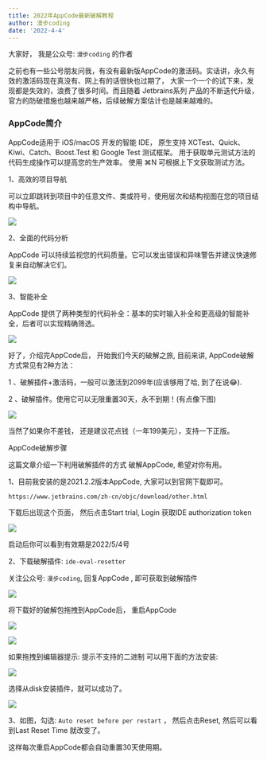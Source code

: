 ```yaml
---
title: 2022年AppCode最新破解教程
author: 漫步coding
date: '2022-4-4'
---
```




大家好， 我是公众号: `漫步coding` 的作者
   

之前也有一些公号朋友问我，有没有最新版AppCode的激活码。实话讲，永久有效的激活码现在真没有、网上有的话很快也过期了， 大家一个一个的试下来，发现都是失效的，浪费了很多时间。而且随着 Jetbrains系列 产品的不断迭代升级，官方的防破措施也越来越严格，后续破解方案估计也是越来越难的。

### AppCode简介


AppCode适用于 iOS/macOS 开发的智能 IDE， 原生支持 XCTest、Quick、Kiwi、Catch、Boost.Test 和 Google Test 测试框架。 用于获取单元测试方法的代码生成操作可以提高您的生产效率。 使用 ⌘N 可根据上下文获取测试方法。

1、高效的项目导航

可以立即跳转到项目中的任意文件、类或符号，使用层次和结构视图在您的项目结构中导航。


![](https://images.xiaozhuanlan.com/uploads/photo/2022/2899934e-371f-4680-931d-f9eeb4c47a96.png)

2、全面的代码分析

AppCode 可以持续监视您的代码质量。它可以发出错误和异味警告并建议快速修复来自动解决它们。

![](https://images.xiaozhuanlan.com/uploads/photo/2022/2faa2dc6-8144-4e5d-a61e-a1b9511c28e6.png)

3、智能补全

AppCode 提供了两种类型的代码补全：基本的实时输入补全和更高级的智能补全，后者可以实现精确筛选。


![](https://images.xiaozhuanlan.com/uploads/photo/2022/13240dd3-b149-4857-935d-88bbf1ca086f.png)

好了，介绍完AppCode后， 开始我们今天的破解之旅, 目前来讲, AppCode破解方式常见有2种方法：

1 、破解插件+激活码，一般可以激活到2099年(应该够用了哈, 到了在说😂).

2 、破解插件。使用它可以无限重置30天，永不到期！(有点像下图)

![](https://images.xiaozhuanlan.com/uploads/photo/2022/e82c27a3-0b0f-444e-860a-59a74daadb21.png)

当然了如果你不差钱， 还是建议花点钱（一年199美元），支持一下正版。

AppCode破解步骤

这篇文章介绍一下利用破解插件的方式 破解AppCode, 希望对你有用。

1、目前我安装的是2021.2.2版本AppCode, 大家可以到官网下载即可。

```https://www.jetbrains.com/zh-cn/objc/download/other.html```

下载后出现这个页面， 然后点击Start trial, Login 获取IDE authorization token

![](https://images.xiaozhuanlan.com/uploads/photo/2022/e7277086-0210-4e96-a872-3bfad5a611c6.png)


启动后你可以看到有效期是2022/5/4号


2、下载破解插件: `ide-eval-resetter`

关注公众号: `漫步coding`, 回复AppCode , 即可获取到破解插件

![](https://images.xiaozhuanlan.com/uploads/photo/2022/5cb0c91e-fd83-4a04-8df6-65fb602b3834.png)




将下载好的破解包拖拽到AppCode后， 重启AppCode

![](https://images.xiaozhuanlan.com/uploads/photo/2022/d9a4bba9-0543-4e04-8d89-7035391964c2.png)

![](https://images.xiaozhuanlan.com/uploads/photo/2022/4664b086-71c6-4a9c-bfc6-12576f37ecf4.png)

如果拖拽到编辑器提示: 提示不支持的二进制 可以用下面的方法安装:

![](https://images.xiaozhuanlan.com/uploads/photo/2022/35d33996-1d80-4f96-a6da-2261a611297e.png)

选择从disk安装插件，就可以成功了。

![](https://images.xiaozhuanlan.com/uploads/photo/2022/fe5914c3-81ce-46bf-a9bd-2d760de40c9c.png)


3、如图，勾选: `Auto reset before per restart` ， 然后点击Reset, 然后可以看到Last Reset Time 就改变了。

这样每次重启AppCode都会自动重置30天使用期。